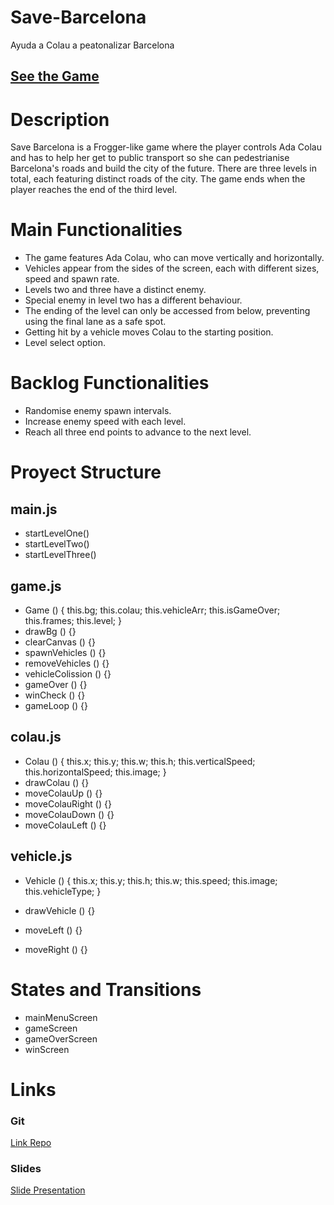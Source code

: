 # Save-Barcelona
Ayuda a Colau a peatonalizar Barcelona

## [See the Game](https://alvarorivgar.github.io/Save-Barcelona/)

# Description

Save Barcelona is a Frogger-like game where the player controls Ada Colau and has to help her get to public transport so she can pedestrianise Barcelona's roads and build the city of the future. There are three levels in total, each featuring distinct roads of the city. The game ends when the player reaches the end of the third level.

# Main Functionalities

- The game features Ada Colau, who can move vertically and horizontally.
- Vehicles appear from the sides of the screen, each with different sizes, speed and spawn rate.
- Levels two and three have a distinct enemy.
- Special enemy in level two has a different behaviour.
- The ending of the level can only be accessed from below, preventing using the final lane as a safe spot.
- Getting hit by a vehicle moves Colau to the starting position.
- Level select option.

# Backlog Functionalities

- Randomise enemy spawn intervals.
- Increase enemy speed with each level.
- Reach all three end points to advance to the next level.

# Proyect Structure

## main.js

- startLevelOne()
- startLevelTwo()
- startLevelThree()

## game.js

- Game () {
    this.bg;
    this.colau;
    this.vehicleArr;
    this.isGameOver;
    this.frames;
    this.level;
}
- drawBg () {}
- clearCanvas () {}
- spawnVehicles () {}
- removeVehicles () {}
- vehicleColission () {}
- gameOver () {}
- winCheck () {}
- gameLoop () {}

## colau.js 

- Colau () {
    this.x;
    this.y;
    this.w;
    this.h;
    this.verticalSpeed;
    this.horizontalSpeed;
    this.image;
}
- drawColau () {}
- moveColauUp () {}
- moveColauRight () {}
- moveColauDown () {}
- moveColauLeft () {}

## vehicle.js

- Vehicle () {
    this.x;
    this.y;
    this.h;
    this.w;
    this.speed;
    this.image;
    this.vehicleType;
}

- drawVehicle () {}
- moveLeft () {}
- moveRight () {}


# States and Transitions

- mainMenuScreen
- gameScreen
- gameOverScreen
- winScreen

# Links

### Git

[Link Repo](https://github.com/alvarorivgar/Save-Barcelona)

### Slides
[Slide Presentation](https://docs.google.com/presentation/d/1l0iAi7fDUfOjqBmy3gBFvZpwVuEXZrSwL_yrQbL0QLs/edit?usp=sharing)
